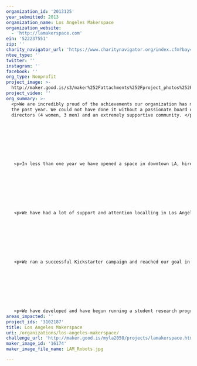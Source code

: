 ```yaml
---
organization_id: '2013125'
year_submitted: 2013
organization_name: Los Angeles Makerspace
organization_website:
  - 'http://lamakerspace.com'
ein: '522237551'
zip: ''
charity_navigator_url: 'https://www.charitynavigator.org/index.cfm?bay=search.profile&ein=522237551'
ntee_type: ''
twitter: ''
instagram: ''
facebook: ''
org_type: Nonprofit
project_image: >-
  http://maker.good.is/s3/maker%252Fattachments%252Fproject_photos%252Fimages%252F16174%252Fdisplay%252FLAM_Robots.jpg=c570x385
project_video: ''
org_summary: >-
  <p>We are incredibly proud of the achievements our organization has made in
  the past year. We could not have done it without a passionate board of
  directors (4 women, 3 men) and an extremely supportive community. </p>
   
   
   
   
   
   
   
   
   <p>In less than one year we have opened a space in downtown LA, hired two staff members and programmed more than 40 successful events and workshops including programming, design, citizen science, film, woodworking and food science hacking.</p>
   
   
   
   
   
   
   
   
   <p>We have had a lot of support and attention localling in Los Angeles and nationally. The White House - Office of Science and Technology Policy wrote about our incredible efforts: http://www.whitehouse.gov/blog/2012/12/12/making-makers-los-angeles</p>
   
   
   
   
   
   
   
   
   <p>We ran a successful Kickstarter campaign and reached our goal in the first 30 hours, proving that there is demand and interest in the maker movement and project-based learning.</p>
   
   
   
   
   
   
   
   
   <p>We have developed and have begun running a student research program whereby students are mentored in the development of their own research projects as well as getting them involved with current research projects. Our current partners are the environmental monitoring group Safecast, the American Physics Society, the West Side Science Club, the Natural History Museum of Los Angeles, University of Southern California, and the California Institute of Technology.</p>
areas_impacted: ''
project_ids: '3102187'
title: Los Angeles Makerspace
uri: /organizations/los-angeles-makerspace/
challenge_url: 'http://maker.good.is/myla2050/projects/lamakerspace.html'
maker_image_id: '16174'
maker_image_file_name: LAM_Robots.jpg

---
```

